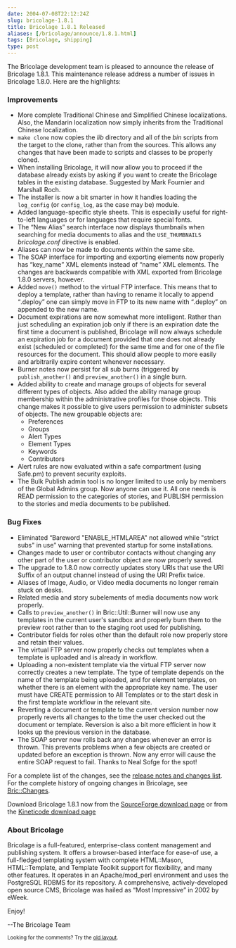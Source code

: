 ```yaml
--- 
date: 2004-07-08T22:12:24Z
slug: bricolage-1.8.1
title: Bricolage 1.8.1 Released
aliases: [/bricolage/announce/1.8.1.html]
tags: [Bricolage, shipping]
type: post
---
```


<p>The Bricolage development team is pleased to announce the release of Bricolage 1.8.1.
This maintenance release address a number of issues in Bricolage 1.8.0.
Here are the highlights:</p>

<h3>Improvements</h3>

<ul>
<li>More complete Traditional Chinese and Simplified Chinese
localizations. Also, the Mandarin localization now simply inherits from the
Traditional Chinese localization.</li>

<li><code>make clone</code> now copies the <em>lib</em> directory and all of the <em>bin</em> scripts from the target to the clone,
rather than from the sources.
This allows any changes that have been made to scripts and classes to be properly cloned.</li>

<li>When installing Bricolage,
it will now allow you to proceed if the database already exists by asking if you want to create the Bricolage tables in the existing database.
Suggested by Mark Fournier and Marshall Roch.</li>

<li>The installer is now a bit smarter in how it handles loading the
<code>log_config</code> (or <code>config_log</code>, as the case may be)
module.</li>

<li>Added language-specific style sheets.
This is especially useful for right-to-left languages or for languages that require special fonts.</li>

<li>The <q>New Alias</q> search interface now displays thumbnails when searching for media documents to alias and the <code>USE_THUMBNAILS</code> <em>bricolage.conf</em> directive is enabled.</li>

<li>Aliases can now be made to documents within the same site.</li>

<li>The SOAP interface for importing and exporting elements now properly has <q>key_name</q> XML elements instead of <q>name</q> XML elements.
The changes are backwards compatible with XML exported from Bricolage 1.8.0 servers,
however.</li>

<li>Added <code>move()</code> method to the virtual FTP interface.
This means that to deploy a template,
rather than having to rename it locally to append <q>.deploy</q>
one can simply move in FTP to its new name with <q>.deploy</q> on appended to the new name.</li>

<li>Document expirations are now somewhat more intelligent.
Rather than just scheduling an expiration job only if there is an expiration date the first time a document is published,
Bricolage will now always schedule an expiration job for a document provided that one does not already exist (scheduled or completed) for the same time and for one of the file resources for the document.
This should allow people to more easily and arbitrarily expire content whenever necessary.</li>

<li>Burner notes now persist for all sub burns (triggered by <code>publish_another()</code> and <code>preview_another()</code> in a single burn.</li>

<li>Added ability to create and manage groups of objects for several different types of objects.
Also added the ability manage group membership within the administrative profiles for those objects.
This change makes it possible to give users permission to administer subsets of objects.
The new groupable objects are:

<ul>
<li>Preferences</li>

<li>Groups</li>

<li>Alert Types</li>

<li>Element Types</li>

<li>Keywords</li>

<li>Contributors</li>
</ul>

</li>

<li>Alert rules are now evaluated within a safe compartment (using Safe.pm) to prevent security exploits.</li>

<li>The Bulk Publish admin tool is no longer limited to use only by members of the Global Admins group.
Now anyone can use it.
All one needs is READ permission to the categories of stories,
and PUBLISH permission to the stories and media documents to be published.</li>
</ul>

<h3>Bug Fixes</h3>

<ul>
<li>Eliminated <q>Bareword &quot;ENABLE_HTMLAREA&quot; not allowed while &quot;strict subs&quot; in use</q> warning that prevented startup for some installations.</li>

<li>Changes made to user or contributor contacts without changing any other part of the user or contributor object are now properly saved.</li>

<li>The upgrade to 1.8.0 now correctly updates story URIs that use the URI Suffix of an output channel instead of using the URI Prefix twice.</li>

<li>Aliases of Image,
Audio,
or Video media documents no longer remain stuck on desks.</li>

<li>Related media and story subelements of media documents now work properly.</li>

<li>Calls to <code>preview_another()</code> in Bric::Util::Burner will now use any templates in the current user's sandbox and properly burn them to the preview root rather than to the staging root used for publishing.</li>

<li>Contributor fields for roles other than the default role now properly store and retain their values.</li>

<li>The virtual FTP server now properly checks out templates when a template is uploaded and is already in workflow.</li>

<li>Uploading a non-existent template via the virtual FTP server now correctly creates a new template.
The type of template depends on the name of the template being uploaded,
and for element templates,
on whether there is an element with the appropriate key name.
The user must have CREATE permission to All Templates or to the start desk in the first template workflow in the relevant site.</li>

<li>Reverting a document or template to the current version number now properly reverts all changes to the time the user checked out the document or template.
Reversion is also a bit more efficient in how it looks up the previous version in the database.</li>

<li>The SOAP server now rolls back any changes whenever an error is thrown.
This prevents problems when a few objects are created or updated before an exception is thrown.
Now any error will cause the entire SOAP request to fail.
Thanks to Neal Sofge for the spot!</li>
</ul>

<p>For a complete list of the changes, see the <a
href="http://sourceforge.net/project/shownotes.php?release_id=251820"
title="Read the 1.8.1 rlease notes and changes">release notes and changes
list</a>. For the complete history of ongoing changes in Bricolage, see <a
href="http://www.bricolage.cc/docs/api/current/Bric::Changes" title="See
Bric::Changes">Bric::Changes</a>.</p>

<p>Download Bricolage 1.8.1 now from the <a
href="http://sourceforge.net/project/showfiles.php?group_id=34789"
title="Download 1.8.1 from SourceForge">SourceForge download page</a> or
from the <a href="http://www.kineticode.com/bricolage/index2.html"
title="Download 1.8.1 from Kineticode">Kineticode download page</a></p>

<h3>About Bricolage</h3>

<p>Bricolage is a full-featured,
enterprise-class content management and publishing system.
It offers a browser-based interface for ease-of use,
a full-fledged templating system with complete HTML::Mason,
HTML::Template,
and Template Toolkit support for flexibility,
and many other features.
It operates in an Apache/mod_perl environment and uses the PostgreSQL RDBMS for its repository.
A comprehensive,
actively-developed open source CMS,
Bricolage was hailed as <q>Most Impressive</q> in 2002 by eWeek.</p>

<p>Enjoy!</p>

<p>--The Bricolage Team</p>

<p class="past"><small>Looking for the comments? Try the <a rel="nofollow" href="//past.justatheory.com/bricolage/announce/1.8.1.html">old layout</a>.</small></p>


